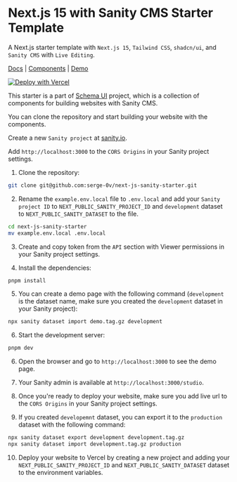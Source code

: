 # Next.js 15 with Sanity CMS Starter Template

A Next.js starter template with `Next.js 15`, `Tailwind CSS`, `shadcn/ui`, and `Sanity CMS` with `Live Editing`.

[Docs](https://schemaui.com/docs) | [Components](https://schemaui.com/components) | [Demo](https://schemaui-starter.vercel.app/)

[![Deploy with Vercel](https://vercel.com/button)](https://vercel.com/new/clone?repository-url=https%3A%2F%2Fgithub.com%2Fserge-0v%2Fnext-js-sanity-starter&env=NEXT_PUBLIC_SITE_URL,NEXT_PUBLIC_SANITY_API_VERSION,NEXT_PUBLIC_SANITY_PROJECT_ID,NEXT_PUBLIC_SANITY_DATASET,SANITY_API_READ_TOKEN&demo-title=Next.js%20Sanity%20Starter&demo-description=Next.js%20Sanity%20Starter%20by%20Schema%20UI&demo-url=https%3A%2F%2Fschemaui-starter.vercel.app)

This starter is a part of [Schema UI](https://schemaui.com) project, which is a collection of components for building websites with Sanity CMS.

You can clone the repository and start building your website with the components.

Create a new `Sanity project` at [sanity.io](https://www.sanity.io/manage).

Add `http://localhost:3000` to the `CORS Origins` in your Sanity project settings.

1. Clone the repository:

```bash
git clone git@github.com:serge-0v/next-js-sanity-starter.git
```

2. Rename the `example.env.local` file to `.env.local` and add your `Sanity project ID` to `NEXT_PUBLIC_SANITY_PROJECT_ID` and `development` dataset to `NEXT_PUBLIC_SANITY_DATASET` to the file.

```bash
cd next-js-sanity-starter
mv example.env.local .env.local
```

3. Create and copy token from the `API` section with Viewer permissions in your Sanity project settings.

4. Install the dependencies:

```bash
pnpm install
```

5. You can create a demo page with the following command (`development` is the dataset name, make sure you created the `development` dataset in your Sanity project):

```bash
npx sanity dataset import demo.tag.gz development
```

6. Start the development server:

```bash
pnpm dev
```

6. Open the browser and go to `http://localhost:3000` to see the demo page.

7. Your Sanity admin is available at `http://localhost:3000/studio`.

8. Once you're ready to deploy your website, make sure you add live url to the `CORS Origins` in your Sanity project settings.

9. If you created `developemnt` dataset, you can export it to the `production` dataset with the following command:

```bash
npx sanity dataset export development development.tag.gz
npx sanity dataset import development.tag.gz production
```

10. Deploy your website to Vercel by creating a new project and adding your `NEXT_PUBLIC_SANITY_PROJECT_ID` and `NEXT_PUBLIC_SANITY_DATASET` dataset to the environment variables.
